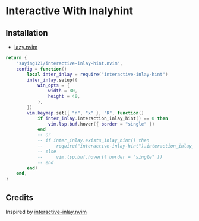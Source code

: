 # Interactive With Inalyhint

## Installation

- [lazy.nvim](https://github.com/folke/lazy.nvim)

```lua
return {
    "saying121/interactive-inlay-hint.nvim",
    config = function()
        local inter_inlay = require("interactive-inlay-hint")
        inter_inlay.setup({
            win_opts = {
                width = 80,
                height = 40,
            },
        })
        vim.keymap.set({ "n", "x" }, "K", function()
            if inter_inlay.interaction_inlay_hint() == 0 then
                vim.lsp.buf.hover({ border = "single" })
            end
            -- or
            -- if inter_inlay.exists_inlay_hint() then
            --     require("interactive-inlay-hint").interaction_inlay_hint()
            -- else
            --     vim.lsp.buf.hover({ border = "single" })
            -- end
        end)
    end,
}
```

## Credits

Inspired by [interactive-inlay.nvim](https://github.com/llllvvuu/interactive-inlay.nvim)
